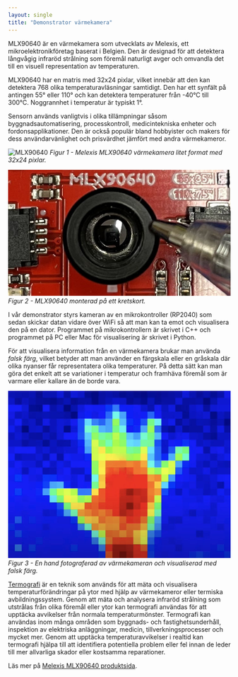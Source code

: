```yaml
---
layout: single
title: "Demonstrator värmekamera"
---
```


MLX90640 är en värmekamera som utvecklats av Melexis, ett mikroelektronikföretag baserat i Belgien. Den är designad för att detektera långvågig infraröd strålning som föremål naturligt avger och omvandla det till en visuell representation av temperaturen.

MLX90640 har en matris med 32x24 pixlar, vilket innebär att den kan detektera 768 olika temperaturavläsningar samtidigt. Den har ett synfält på antingen 55° eller 110° och kan detektera temperaturer från -40°C till 300°C. Noggrannhet i temperatur är typiskt 1°. 

Sensorn används vanligtvis i olika tillämpningar såsom byggnadsautomatisering, processkontroll, medicintekniska enheter och fordonsapplikationer. Den är också populär bland hobbyister och makers för dess användarvänlighet och prisvärdhet jämfört med andra värmekameror.


![MLX90640](https://media.melexis.com/-/media/images/product-media/mlx90621/mlx90621-far-infrared-array-melexis.jpg)
*Figur 1 - Melexis MLX90640 värmekamera litet format med 32x24 pixlar.*

![MLX90640 monterad på ett kretskort](mlx90640-pen-crop.jpg)
*Figur 2 - MLX90640 monterad på ett kretskort.*

I vår demonstrator styrs kameran av en mikrokontroller (RP2040) som sedan skickar datan vidare över WiFi så att man kan ta emot och visualisera den på en dator. Programmet på mikrokontrollern är skrivet i C++ och programmet på PC eller Mac för visualisering är skrivet i Python.

För att visualisera information från en värmekamera brukar man använda *falsk färg*, vilket betyder att man använder en färgskala eller en gråskala där olika nyanser får representatera olika temperaturer. På detta sätt kan man göra det enkelt att se variationer i temperatur och framhäva föremål som är varmare eller kallare än de borde vara.

![ En hand fotograferad av värmekameran](thermal-image-hand.jpg)
*Figur 3 - En hand fotograferad av värmekameran och visualiserad med falsk färg.*

[Termografi](https://en.wikipedia.org/wiki/Thermography) är en teknik som används för att mäta och visualisera temperaturförändringar på ytor med hjälp av värmekameror eller termiska avbildningssystem. Genom att mäta och analysera infraröd strålning som utstrålas från olika föremål eller ytor kan termografi användas för att upptäcka avvikelser från normala temperaturmönster. Termografi kan användas inom många områden som byggnads- och fastighetsunderhåll, inspektion av elektriska anläggningar, medicin, tillverkningsprocesser och mycket mer. Genom att upptäcka temperaturavvikelser i realtid kan termografi hjälpa till att identifiera potentiella problem eller fel innan de leder till mer allvarliga skador eller kostsamma reparationer.

Läs mer på [Melexis MLX90640 produktsida](https://www.melexis.com/en/product/MLX90640/Far-Infrared-Thermal-Sensor-Array).
